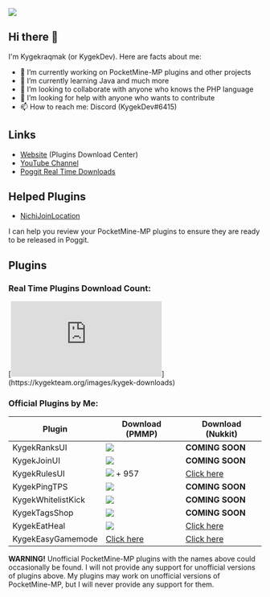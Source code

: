 <a href="https://discord.gg/CXtqUZv" target="_blank"><img src="https://kygekraqmak.github.io/kygekteam.png"></a>

## Hi there 👋

I'm Kygekraqmak (or KygekDev). Here are facts about me:

- 🔭 I’m currently working on PocketMine-MP plugins and other projects
- 🌱 I’m currently learning Java and much more
- 👯 I’m looking to collaborate with anyone who knows the PHP language
- 🤔 I’m looking for help with anyone who wants to contribute
- 📫 How to reach me: Discord (KygekDev#6415)

## Links

- <a href="https://kygekteam.org">Website</a> (Plugins Download Center)
- <a href="https://www.youtube.com/channel/UCa2QXlKFxXZEo_ClFXZ69Ag">YouTube Channel</a>
- <a href="https://kygekteam.org/realtime">Poggit Real Time Downloads</a>

## Helped Plugins

- [NichiJoinLocation](https://poggit.pmmp.io/p/NichiJoinLocation)

I can help you review your PocketMine-MP plugins to ensure they are ready to be released in Poggit.

## Plugins

### Real Time Plugins Download Count:

[![Real time is down?](http://api.overplaymc.net/kygek-downloads.php?)](https://kygekteam.org/images/kygek-downloads)

### Official Plugins by Me:

**Plugin** | **Download (PMMP)** | **Download (Nukkit)**
--- | --- | ---
KygekRanksUI | <a href="https://poggit.pmmp.io/p/KygekRanksUI"><img src="https://poggit.pmmp.io/shield.dl.total/KygekRanksUI"></a> | **COMING SOON**
KygekJoinUI | <a href="https://poggit.pmmp.io/p/KygekJoinUI"><img src="https://poggit.pmmp.io/shield.dl.total/KygekJoinUI"></a> | **COMING SOON**
KygekRulesUI | <a href="https://poggit.pmmp.io/p/KygekRulesUI"><img src="https://poggit.pmmp.io/shield.dl.total/KygekRulesUI"></a> + 957 | [Click here](https://cloudburstmc.org/resources/kygekrulesui.600/)
KygekPingTPS | <a href="https://poggit.pmmp.io/p/KygekPingTPS"><img src="https://poggit.pmmp.io/shield.dl.total/KygekPingTPS"></a> | **COMING SOON**
KygekWhitelistKick | <a href="https://poggit.pmmp.io/p/KygekWhitelistKick"><img src="https://poggit.pmmp.io/shield.dl.total/KygekWhitelistKick"></a> | **COMING SOON**
KygekTagsShop | <a href="https://poggit.pmmp.io/p/KygekTagsShop"><img src="https://poggit.pmmp.io/shield.dl.total/KygekTagsShop"></a> | **COMING SOON**
KygekEatHeal | <a href="https://poggit.pmmp.io/p/KygekEatHeal"><img src="https://poggit.pmmp.io/shield.dl.total/KygekEatHeal"></a> | [Click here](https://cloudburstmc.org/resources/kygekeatheal.614/)
KygekEasyGamemode | <a href="https://kygekteam.org/kygekeasygamemode">Click here</a> | [Click here](https://cloudburstmc.org/resources/kygekeasygamemode.615/)

**WARNING!** Unofficial PocketMine-MP plugins with the names above could occasionally be found. I will not provide any support for unofficial versions of plugins above. My plugins may work on unofficial versions of PocketMine-MP, but I will never provide any support for them.
